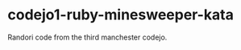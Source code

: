 codejo1-ruby-minesweeper-kata
=============================

Randori code from the third manchester codejo.